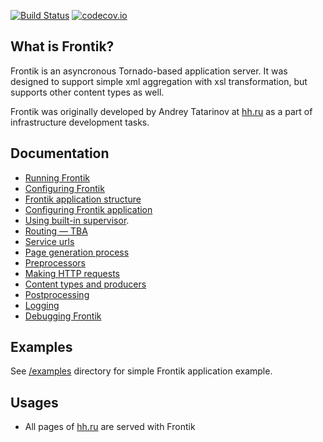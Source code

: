 [![Build Status](https://travis-ci.org/hhru/frontik.svg?branch=master)](https://travis-ci.org/hhru/frontik)
[![codecov.io](https://codecov.io/github/hhru/frontik/coverage.svg?branch=master)](https://codecov.io/github/hhru/frontik?branch=master)


## What is Frontik?

Frontik is an asyncronous Tornado-based application server. It was designed to support simple xml aggregation with xsl
transformation, but supports other content types as well.

Frontik was originally developed by Andrey Tatarinov at [hh.ru](http://hh.ru/) as a part of infrastructure development tasks.

## Documentation

* [Running Frontik](/docs/running.md)
* [Configuring Frontik](/docs/config.md)
* [Frontik application structure](/docs/frontik-app.md)
* [Configuring Frontik application](/docs/config-app.md)
* [Using built-in supervisor](/docs/supervisor.md).
* [Routing — TBA](/docs/routing.md)
* [Service urls](/docs/service-urls.md)
* [Page generation process](/docs/page-generation.md)
* [Preprocessors](/docs/preprocessors.md)
* [Making HTTP requests](/docs/http-client.md)
* [Content types and producers](/docs/producers.md)
* [Postprocessing](/docs/postprocessing.md)
* [Logging](/docs/logging.md)
* [Debugging Frontik](/docs/debug.md)

## Examples

See [/examples](/examples) directory for simple Frontik application example.

## Usages

  * All pages of [hh.ru](http://hh.ru/) are served with Frontik
